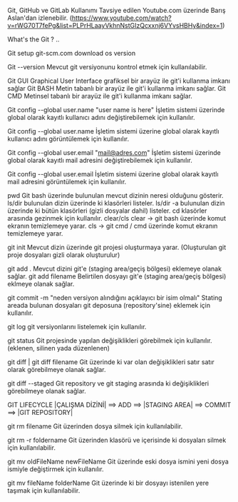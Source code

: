 Git, GitHub ve GitLab Kullanımı 
	Tavsiye edilen Youtube.com üzerinde Barış Aslan'dan izlenebilir. (https://www.youtube.com/watch?v=rWG70T7fePg&list=PLPrHLaayVkhnNstGIzQcxxnj6VYvsHBHy&index=1)

What's the Git ? 
	..

Git setup
	git-scm.com download os version


Git --version 
	Mevcut git versiyonunu kontrol etmek için kullanılabilir.


Git GUI
	Graphical User Interface grafiksel bir arayüz ile git'i kullanma imkanı sağlar
Git BASH
	Metin tabanlı bir arayüz ile git'i kullanma imkanı sağlar.
Git CMD
	Metinsel tabanlı bir arayüz ile git'i kullanma imkanı sağlar.


Git config --global user.name "user name is here"
	İşletim sistemi üzerinde global olarak kayıtlı kullanıcı adını değiştirebilemek için kullanılır.

Git config --global user.name 
	İşletim sistemi üzerine global olarak kayıtlı kullanıcı adını görüntülemek için kullanılır.

Git config --global user.email "mail@adres.com"
	İşletim sistemi üzerinde global olarak kayıtlı mail adresini değiştirebilemek için kullanılır.

Git config --global user.email 
	İşletim sistemi üzerine global olarak kayıtlı mail adresini görüntülemek için kullanılır.


pwd
	Git bash üzerinde bulunulan mevcut dizinin neresi olduğunu gösterir.
ls/dir
	bulunulan dizin üzerinde ki klasörleri listeler.
ls/dir -a 
	bulunulan dizin üzerinde ki bütün klasörleri (gizli dosyalar dahil) listeler.
cd 
	klasörler arasında gezinmek için kullanılır.
clear/cls
	clear -> git bash üzerinde komut ekranın temizlemeye yarar.
	cls -> git cmd / cmd üzerinde komut ekranın temizlemeye yarar.


git init
	Mevcut dizin üzerinde git projesi oluşturmaya yarar. (Oluşturulan git proje dosyaları gizli olarak oluşturulur)

git add .
	Mevcut dizini git'e (staging area/geçiş bölgesi) eklemeye olanak sağlar.
git add filename
	Belirtilen dosyayı git'e (staging area/geçiş bölgesi) eklmeye olanak sağlar.

git commit -m "neden versiyon alındığını açıklayıcı bir isim olmalı"
	Stating areada bulunan dosyaları git deposuna (repository'sine) eklemek için kullanılır.

git log
	git versiyonlarını listelemek için kullanılır.

git status
	Git projesinde yapılan değişiklikleri görebilmek için kullanılır. (eklenen, silinen yada düzenlenen)

git diff | git diff filename
	Git üzerinde ki var olan değişiklikleri satır satır olarak görebilmeye olanak sağlar.

git diff --staged
	Git repository ve git staging arasında ki değişiklikleri görebilmeye olanak sağlar.

GIT LIFECYCLE 
	|ÇALIŞMA DİZİNİ| ==> ADD ==> |STAGING AREA| ==> COMMIT ==> |GIT REPOSITORY|

git rm filename
	Git üzerinden dosya silmek için kullanılabilir.

git rm -r foldername
	Git üzerinden klasörü ve içerisinde ki dosyaları silmek için kullanılabilir.

git mv oldFileName newFileName
	Git üzerinde eski dosya ismini yeni dosya ismiyle değiştirmek için kullanılır.

git mv fileName folderName
	Git üzerinde ki bir dosyayı istenilen yere taşımak için kullanılabilir.